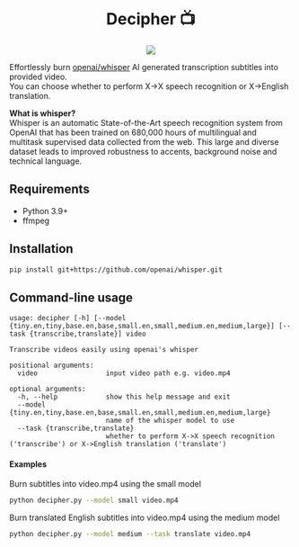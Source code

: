 <div align="center">
<h1>Decipher 📺️</h1>
<img src="https://user-images.githubusercontent.com/88138099/195132806-0ac06b96-8989-47d0-ba99-39cb808938d2.png"/>
</div>

Effortlessly burn [openai/whisper](https://github.com/openai/whisper) AI generated transcription subtitles into provided
video.  
You can choose whether to perform X->X speech recognition or X->English translation.

**What is whisper?**  
Whisper is an automatic State-of-the-Art speech recognition system from OpenAI that has been trained on 680,000 hours
of multilingual and multitask supervised data collected from the web. This large and diverse dataset leads to improved
robustness to accents, background noise and technical language.

## Requirements

- Python 3.9+
- ffmpeg

## Installation

```bash
pip install git+https://github.com/openai/whisper.git 
```

## Command-line usage

```
usage: decipher [-h] [--model {tiny.en,tiny,base.en,base,small.en,small,medium.en,medium,large}] [--task {transcribe,translate}] video 

Transcribe videos easily using openai's whisper

positional arguments:
  video                 input video path e.g. video.mp4

optional arguments:
  -h, --help            show this help message and exit
  --model {tiny.en,tiny,base.en,base,small.en,small,medium.en,medium,large}
                        name of the whisper model to use
  --task {transcribe,translate}
                        whether to perform X->X speech recognition ('transcribe') or X->English translation ('translate')
```

#### Examples

Burn subtitles into video.mp4 using the small model

```bash
python decipher.py --model small video.mp4
```

Burn translated English subtitles into video.mp4 using the medium model

```bash
python decipher.py --model medium --task translate video.mp4
```